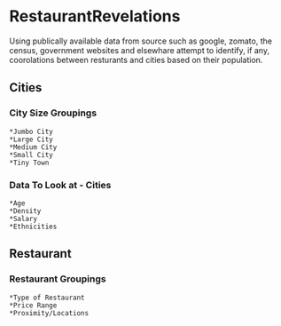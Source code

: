 # RestaurantRevelations
Using publically available data from source such as google, zomato, the census, government websites and elsewhare attempt to identify, if any, coorolations between resturants and cities based on their population.

## Cities
### City Size Groupings
    *Jumbo City
    *Large City
    *Medium City 
    *Small City
    *Tiny Town
### Data To Look at - Cities
    *Age
    *Density
    *Salary
    *Ethnicities

## Restaurant
### Restaurant Groupings
    *Type of Restaurant
    *Price Range
    *Proximity/Locations
